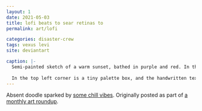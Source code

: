```yaml
---
layout: 1
date: 2021-05-03
title: lofi beats to sear retinas to
permalink: art/lofi

categories: disaster-crew
tags: vexus levi
site: deviantart

caption: |-
  Semi-painted sketch of a warm sunset, bathed in purple and red. In the foreground, backs to the viewer, Vexus and Levi sit. Vexus is hunched over, arms folded; Levi squats on his heels, using Vexus' back as an armrest and facing down at him. At the sides of the canvas, vague curtains are pulled aside.
  
  In the top left corner is a tiny palette box, and the handwritten text "another [sd_bbb lofi](https://www.youtube.com/watch?v=lPP-XEgOg-0) drawing... the Vibes,"
---
```

Absent doodle sparked by [some chill vibes](https://www.youtube.com/watch?v=lPP-XEgOg-0). Originally posted as part of [a monthly art roundup](https://www.deviantart.com/a-flyleaf/art/roundup-05-2021-focus-pingpong-month-881268597).